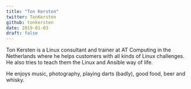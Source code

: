 ```yaml
---
title: "Ton Kersten"
twitter: TonKersten
github: tonkersten
date: 2019-01-03
draft: false
---
```


Ton Kersten is a Linux consultant and trainer at AT Computing in the Netherlands
where he helps customers with all kinds of Linux challenges. He also tries to teach them the Linux and Ansible way of life.  

He enjoys music, photography, playing darts (badly), good food, beer and whisky.  

